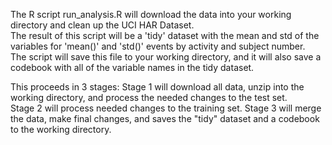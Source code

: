  The R script run_analysis.R will download the data into your working directory and clean up the UCI HAR Dataset.  
 The result of this script will be a 'tidy' dataset with the mean and std of the variables for 'mean()' and 'std()' events 
 by activity and subject number.  
 The script will save this file to your working directory, and it will also save a codebook with all of the variable names in the tidy dataset.
 
 This proceeds in 3 stages:
 Stage 1 will download all data, unzip into the working directory, and process the needed changes to the test set.  
 Stage 2 will process needed changes to the training set.
 Stage 3 will merge the data, make final changes, and saves the "tidy" dataset and a codebook to the working directory.
